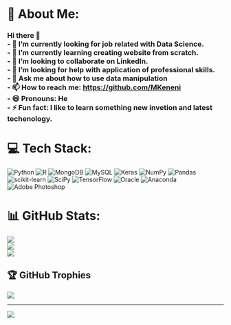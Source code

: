 # 💫 About Me:
### Hi there 👋<br>- 🔭 I’m currently looking for job related with Data Science.<br>- 🌱 I’m currently learning creating website from scratch.<br>- 👯 I’m looking to collaborate on LinkedIn. <br>- 🤔 I’m looking for help with application of professional skills.<br>- 💬 Ask me about how to use data manipulation <br>- 📫 How to reach me: https://github.com/MKeneni<br>- 😄 Pronouns: He<br>- ⚡ Fun fact: I like to learn something new invetion and latest techenology. 


# 💻 Tech Stack:
![Python](https://img.shields.io/badge/python-3670A0?style=for-the-badge&logo=python&logoColor=ffdd54) ![R](https://img.shields.io/badge/r-%23276DC3.svg?style=for-the-badge&logo=r&logoColor=white) ![MongoDB](https://img.shields.io/badge/MongoDB-%234ea94b.svg?style=for-the-badge&logo=mongodb&logoColor=white) ![MySQL](https://img.shields.io/badge/mysql-%2300f.svg?style=for-the-badge&logo=mysql&logoColor=white) ![Keras](https://img.shields.io/badge/Keras-%23D00000.svg?style=for-the-badge&logo=Keras&logoColor=white) ![NumPy](https://img.shields.io/badge/numpy-%23013243.svg?style=for-the-badge&logo=numpy&logoColor=white) ![Pandas](https://img.shields.io/badge/pandas-%23150458.svg?style=for-the-badge&logo=pandas&logoColor=white) ![scikit-learn](https://img.shields.io/badge/scikit--learn-%23F7931E.svg?style=for-the-badge&logo=scikit-learn&logoColor=white) ![SciPy](https://img.shields.io/badge/SciPy-%230C55A5.svg?style=for-the-badge&logo=scipy&logoColor=%white) ![TensorFlow](https://img.shields.io/badge/TensorFlow-%23FF6F00.svg?style=for-the-badge&logo=TensorFlow&logoColor=white) ![Oracle](https://img.shields.io/badge/Oracle-F80000?style=for-the-badge&logo=oracle&logoColor=white) ![Anaconda](https://img.shields.io/badge/Anaconda-%2344A833.svg?style=for-the-badge&logo=anaconda&logoColor=white) ![Adobe Photoshop](https://img.shields.io/badge/adobephotoshop-%2331A8FF.svg?style=for-the-badge&logo=adobephotoshop&logoColor=white)
# 📊 GitHub Stats:
![](https://github-readme-stats.vercel.app/api?username=MKeneni&theme=dark&hide_border=true&include_all_commits=true&count_private=true)<br/>
![](https://github-readme-streak-stats.herokuapp.com/?user=MKeneni&theme=dark&hide_border=true)<br/>
![](https://github-readme-stats.vercel.app/api/top-langs/?username=MKeneni&theme=dark&hide_border=true&include_all_commits=true&count_private=true&layout=compact)

## 🏆 GitHub Trophies
![](https://github-profile-trophy.vercel.app/?username=MKeneni&theme=radical&no-frame=false&no-bg=true&margin-w=4)

---
[![](https://visitcount.itsvg.in/api?id=MKeneni&icon=0&color=0)](https://visitcount.itsvg.in)

<!-- Proudly created with GPRM ( https://gprm.itsvg.in ) -->
